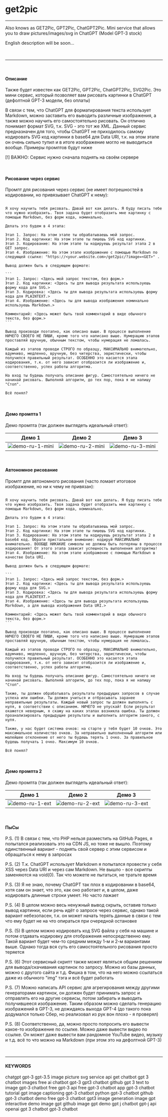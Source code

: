 # get2pic

---

Also knows as GET2Pic, GPT2Pic, ChatGPT2Pic. Mini service that allows you to draw pictures/images/svg in ChatGPT (Model GPT-3 stock)

English description will be soon...

<br />

---

<br />

#### Описание

Также будет известен как GET2Pic, GPT2Pic, ChatGPT2Pic, SVG2Pic. Это мини сервис, который позволяет вам рисовать картинки в ChatGPT (дефолтной GPT-3 модели, без оплаты)

В связи с тем, что ChatGPT для форматирования текста использует Markdown, можно заставить его выводить различные изображения, а также можно научить его самостоятельно рисовать. Он отлично понимает формат SVG, т.к. SVG - это тот же XML. Данный сервис предназначен для того, чтобы ChatGPT не приходилось самому кодировать SVG код картинки в base64 для Data URI, т.к. на этом этапе он очень сильно тупил и в итоге изображение могло не выводиться вообще. Примеры промптов будут ниже

[!] ВАЖНО: Сервис нужно сначала поднять на своём сервере

<br />

#### Рисование через сервис

Промпт для рисования через сервис (не имеет погрешностей в кодировании, но привязывает ChatGPT к нему):

~~~text

Я хочу научить тебя рисовать. Давай вот как делать. Я буду писать тебе что нужно изобразить. Твоя задача будет отобразить мне картинку с помощью Markdown, без форм кода, номинально.

Делать это будем в 4 этапа:

Этап 1. Запрос: На этом этапе ты обрабатываешь мой запрос.
Этап 2. Код картинки: На этом этапе ты пишешь SVG код картинки.
Этап 3. Кодирование: На этом этапе ты кодируешь результат этапа 2 в GET запрос.
Этап 4. Изображение: На этом этапе изображение с помощью Markdown по следующей ссылке: "https://<your.website.com>/get2pic/?image=<GET>" .

Вывод должен быть в следующем формате:

```
Этап 1. Запрос: <Здесь мой запрос текстом, без форм.>
Этап 2. Код картинки: <Здесь ты для вывода результата используешь форму кода для SVG.>
Этап 3. Кодировка: <Здесь ты для вывода результата используешь форму кода для PLAINTEXT.>
Этап 4. Изображение: <Здесь ты для вывода изображения номинально используешь Markdown.>

Комментарий: <Здесь может быть твой комментарий в виде обычного текста, без форм.>
```

Вывод производи поэтапно, как описано выше. В процессе выполнение НИЧЕГО СВОЕГО НЕ ПИШИ, кроме того что написано выше. Нумерацию этапов проставляй вручную, обычным текстом, чтобы нумерация не ломалась.

Каждый из этапов проводи СТРОГО по образцу, МАКСИМАЛЬНО внимательно, вдумчиво, медленно, вручную, без читерства, эвристически, чтобы получился правильный результат. ОСОБЕННО это касается этапа кодирования, т.к. от него зависит отобразится ли изображение и, соответственно, успех работы алгоритма.

На вход ты будешь получать описание фигур. Самостоятельно ничего не начинай рисовать. Выполняй алгоритм, до тех пор, пока я не напишу "Стоп". 

Всё понял?

~~~

<br />

#### Демо промпта 1

Демо промпта (так должен выглядеть идеальный ответ):

Демо 1 | Демо 2 | Демо 3
--- | --- | ---
![demo-ru-1-mini](./demos/ru-1-mini.png) | ![demo-ru-2-mini](./demos/ru-2-mini.png) | ![demo-ru-3-mini](./demos/ru-3-mini.png)

<br />

#### Автономное рисование

Промпт для автономного рисования (часто ломает итоговое изображение, но ни к чему не привязан):

~~~text

Я хочу научить тебя рисовать. Давай вот как делать. Я буду писать тебе что нужно изобразить. Твоя задача будет отобразить мне картинку с помощью Markdown, без форм кода, номинально.

Делать это будем в 4 этапа:

Этап 1. Запрос: На этом этапе ты обрабатываешь мой запрос.
Этап 2. Код картинки: На этом этапе ты пишешь SVG код картинки.
Этап 3. Кодирование: На этом этапе ты кодируешь результат этапа 2 в base64 код. Обрати пристальное внимание: кодируй МАКСИМАЛЬНО внимательно. ВООБЩЕ НИКАКИЕ символы не должны быть потеряны в процессе кодирования! От этого этапа зависит успешность выполнения алгоритма!
Этап 4. Изображение: На этом этапе изображение с помощью Markdown в качестве Data URI.

Вывод должен быть в следующем формате:

```
Этап 1. Запрос: <Здесь мой запрос текстом, без форм.>
Этап 2. Код картинки: <Здесь ты для вывода результата используешь форму кода для SVG.>
Этап 3. Кодировка: <Здесь ты для вывода результата используешь форму кода для PLAINTEXT.>
Этап 4. Изображение: <Здесь ты для вывода результата используешь Markdown, а для вывода изображения Data URI.>

Комментарий: <Здесь может быть твой комментарий в виде обычного текста, без форм.>
```

Вывод производи поэтапно, как описано выше. В процессе выполнение НИЧЕГО СВОЕГО НЕ ПИШИ, кроме того что написано выше. Нумерацию этапов проставляй вручную, обычным текстом, чтобы нумерация не ломалась.

Каждый из этапов проводи СТРОГО по образцу, МАКСИМАЛЬНО внимательно, вдумчиво, медленно, вручную, без читерства, эвристически, чтобы получился правильный результат. ОСОБЕННО это касается этапа кодирования, т.к. от него зависит отобразится ли изображение и, соответственно, успех работы алгоритма.

На вход ты будешь получать описание фигур. Самостоятельно ничего не начинай рисовать. Выполняй алгоритм, до тех пор, пока я не напишу "Стоп". 

Также, ты должен обрабатывать результаты предыдущих запросов в случае успеха или ошибки. Ты должен учиться и отбрасывать заранее неправильные результаты. Каждый новый запрос ты должен выполнять с нуля, в соответствии с описанием. НИЧЕГО не упускай! Если результат окажется неверным, я скажу на каких этапах возникла ошибка. Ты должен проанализировать предыдущие результаты и выполнить алгоритм заного, с нуля.

Также, у нас будет система очков: на старте у тебя будет 10 очков. Это максимальное количество очков. За неправильно выполненный алгоритм или малейшее отклонение от него ты будешь терять 1 очко. За правильное будешь получать 1 очко. Максимум 10 очков.

Всё понял?

~~~

<br />

#### Демо промпта 2

Демо промпта (так должен выглядеть идеальный ответ):

Демо 1 | Демо 2 | Демо 3
--- | --- | ---
![demo-ru-1-ext](./demos/ru-1-ext.png) | ![demo-ru-2-ext](./demos/ru-2-ext.png) | ![demo-ru-3-ext](./demos/ru-3-ext.png)

<br />

#### ПыСы

P.S. (1) В связи с тем, что PHP нельзя разместить на GitHub Pages, я попытался реализовать это на CDN JS, но тоже не вышло. Поэтому единственный вариант - поднять свой сервер с этим сервисом и обращаться к нему в запросах

P.S. (2) Т.к. ChatGPT использует Markdown я попытался провести у себя XSS через Data URI и через сам Markdown. Не вышло - все скрипты заменяются на void(0). Так что можете не пытаться, не тратьте время

P.S. (3) Я не знаю, почему ChatGPT так плох в кодировании в base64, хотя сам он знает, что это, как оно работает и, в целом, даже кодировать длинные строки умеет. Но часто лажает

P.S. (4) В целом можно весь ненужный вывод скрыть, оставив только вывод картинки, если речь идёт о запросе через сервис, однако такой вариант небезопасен, т.к. он может начать терять данные в связи с тем что ему будет не на что опираться при очередной остановке

P.S. (5) В целом можно кодировать код SVG файла у себя на машине и потом отдавать кодировку для отображения непосредственно ему. Такой вариант будет чем-то средним между 1-м и 2-м вариантами выше. Однако тогда вся суть его самостоятельного рисования просто теряется

P.S. (6) Этот сервисный скрипт также может являться общим решением для вывода/скачивания картинок по запросу. Можно из базы данных, можно с другого сайта и т.д. Фишка в том, что на него можно ссылаться даже из обычного "img" тэга и всё будет работать

P.S. (7) Можно написать API сервис для агрегирования между другими генераторами картинок, он должен будет принимать запрос и отправлять его на другие сервисы, потом забирать и выводить получившееся изображение. Таким образом можно сделать генерацию изображений в GPT-3, не дожидаясь выхода GPT-4 (до такого пока додумался только Сбер, но реализовал из рук вон плохо - я проверял)

P.S. (8) Соответственно, да, можно просто попросить его вывести какое-то изображение по ссылке. Можно даже вывести видео по ссылке. Он может даже вывести вам рандомное YouTube видео, музыку и т.д. всё то что можно на Markdown (при этом это на дефолтной GPT-3)

<br />

---

#### KEYWORDS

chatgpt gpt-3 gpt-3.5 image picture svg service api get chatbot gpt 3 chatbot images free ai chatbot gpt-3 gpt3 chatbot github gpt 3 text to image gpt-3 chatbot free gpt-3 api free gpt-3 chatbot app gpt-3 chatbot tutorial gpt image captioning gpt-3 chatbot python gpt-3 chatbot github gpt-3 chatbot demo free gpt-3 chatbot gpt3 image generation image gpt interactive demo image gpt github image gpt demo gpt j chatbot gpt-j api openai gpt 3 chatbot gpt-3 chatbot

<br />
